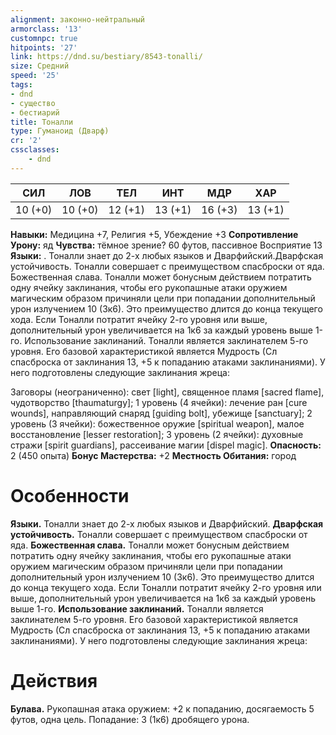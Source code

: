 ```yaml
---
alignment: законно-нейтральный
armorclass: '13'
customnpc: true
hitpoints: '27'
link: https://dnd.su/bestiary/8543-tonalli/
size: Средний
speed: '25'
tags:
- dnd
- существо
- бестиарий
title: Тоналли
type: Гуманоид (Дварф)
cr: '2'
cssclasses:
    - dnd
---
```



| СИЛ | ЛОВ | ТЕЛ | ИНТ | МДР | ХАР |
|---|---|---|---|---|---|
| 10 (+0) | 10 (+0) | 12 (+1) | 13 (+1) | 16 (+3) | 13 (+1) |
**Навыки:** Медицина +7, Религия +5, Убеждение +3
**Сопротивление Урону:** яд
**Чувства:** тёмное зрение? 60 футов, пассивное Восприятие 13
**Языки:** . Тоналли знает до 2-х любых языков и Дварфийский.Дварфская устойчивость. Тоналли совершает с преимуществом спасброски от яда.
Божественная слава. Тоналли может бонусным действием потратить одну ячейку заклинания, чтобы его рукопашные атаки оружием магическим образом причиняли цели при попадании дополнительный урон излучением 10 (3к6). Это преимущество длится до конца текущего хода. Если Тоналли потратит ячейку 2-го уровня или выше, дополнительный урон увеличивается на 1к6 за каждый уровень выше 1-го.
Использование заклинаний. Тоналли является заклинателем 5-го уровня. Его базовой характеристикой является Мудрость (Сл спасброска от заклинания 13, +5 к попаданию атаками заклинаниями). У него подготовлены следующие заклинания жреца:

Заговоры (неограниченно): свет [light], священное пламя [sacred flame], чудотворство [thaumaturgy];
1 уровень (4 ячейки): лечение ран [cure wounds], направляющий снаряд [guiding bolt], убежище [sanctuary];
2 уровень (3 ячейки): божественное оружие [spiritual weapon], малое восстановление [lesser restoration];
3 уровень (2 ячейки): духовные стражи [spirit guardians], рассеивание магии [dispel magic].
**Опасность:** 2 (450 опыта)
**Бонус Мастерства:** +2
**Местность Обитания:** город


# Особенности
**Языки.** Тоналли знает до 2-х любых языков и Дварфийский.
**Дварфская устойчивость.** Тоналли совершает с преимуществом спасброски от яда.
**Божественная слава.** Тоналли может бонусным действием потратить одну ячейку заклинания, чтобы его рукопашные атаки оружием магическим образом причиняли цели при попадании дополнительный урон излучением 10 (3к6). Это преимущество длится до конца текущего хода. Если Тоналли потратит ячейку 2-го уровня или выше, дополнительный урон увеличивается на 1к6 за каждый уровень выше 1-го.
**Использование заклинаний.** Тоналли является заклинателем 5-го уровня. Его базовой характеристикой является Мудрость (Сл спасброска от заклинания 13, +5 к попаданию атаками заклинаниями). У него подготовлены следующие заклинания жреца:


# Действия
**Булава.** Рукопашная атака оружием: +2 к попаданию, досягаемость 5 футов, одна цель. Попадание: 3 (1к6) дробящего урона.